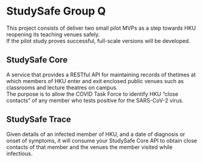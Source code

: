 # StudySafe Group Q
This project consists of deliver two small pilot MVPs as a step towards HKU reopening its teaching venues safely.  
If the pilot study proves successful, full-scale versions will be developed.  
  
  
## StudySafe Core
A service that provides a RESTful API for maintaining records of thetimes at which members of HKU enter and exit
enclosed public venues such as classrooms and lecture theatres on campus.  
The purpose is to allow the COVID Task Force to identify HKU “close contacts” of any member who tests positive for the SARS-CoV-2 virus.  
  
  
## StudySafe Trace
Given details of an infected member of HKU, and a date of diagnosis or onset of symptoms, it will consume your StudySafe 
Core API to obtain close contacts of that member and the venues the member visited while infectious.
